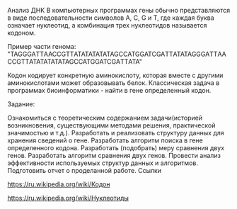 Анализ ДНК
В компьютерных программах гены обычно представляются в виде последовательности символов А, С, G и Т, где каждая буква означает нуклеотид, а комбинация трех нуклеотидов называется кодоном.

Пример части генома: "TAGGGAТТAACCGТТATATATATATAGCCATGGATCGAТТATATAGGGAТТAACCGТТATATATATATAGCCATGGATCGAТТATA"

Кодон кодирует конкретную аминокислоту, которая вместе с другими аминокислотами может образовывать белок. Классическая задача в программах биоинформатики - найти в гене определенный кодон.

Задание:

Ознакомиться с теоретическим содержанием задачи(историей возникновения, существующими методами решения, практической значимостью и т.д.).
Разработать и реализовать структуру данных для хранения сведений о гене.
Разработать алгоритм поиска в гене определенного кодона.
Разработать (подобрать) меру сравнения двух генов.
Разработать алгоритм сравнения двух генов.
Провести анализ эффективности используемых структур данных и алгоритмов.
Подготовить отчет о проделанной работе.
Ссылки

https://ru.wikipedia.org/wiki/Кодон

https://ru.wikipedia.org/wiki/Нуклеотиды
